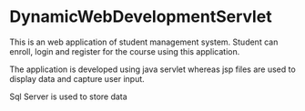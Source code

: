 # DynamicWebDevelopmentServlet
This is an web application of student management system. Student can enroll, login and register for the course using this application. 

The application is developed using java servlet whereas jsp files are used to display data and capture user input.

Sql Server is used to store data
